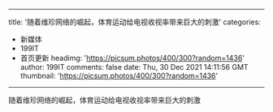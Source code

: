 
---
title: '随着维珍网络的崛起，体育运动给电视收视率带来巨大的刺激'
categories: 
 - 新媒体
 - 199IT
 - 首页更新
headimg: 'https://picsum.photos/400/300?random=1436'
author: 199IT
comments: false
date: Thu, 30 Dec 2021 14:11:56 GMT
thumbnail: 'https://picsum.photos/400/300?random=1436'
---

<div>   
随着维珍网络的崛起，体育运动给电视收视率带来巨大的刺激  
</div>
            
